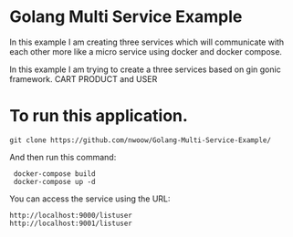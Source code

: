 # Golang Multi Service Example
In this example I am creating three services which will communicate with each other more like a micro service using docker and docker compose.

In this example I am trying to create a three services based on gin gonic framework. CART PRODUCT and USER


# To run this application.

    git clone https://github.com/nwoow/Golang-Multi-Service-Example/
   
 
 And then run this command:
 
     docker-compose build
     docker-compose up -d
 
 
 You can access the service using the URL:
 
    http://localhost:9000/listuser
    http://localhost:9001/listuser
